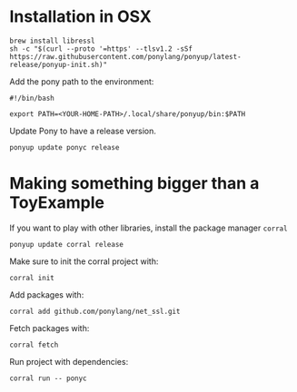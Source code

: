 # Installation in OSX

```
brew install libressl
sh -c "$(curl --proto '=https' --tlsv1.2 -sSf https://raw.githubusercontent.com/ponylang/ponyup/latest-release/ponyup-init.sh)"
```

Add the pony path to the environment:

```
#!/bin/bash

export PATH=<YOUR-HOME-PATH>/.local/share/ponyup/bin:$PATH
```


Update Pony to have a release version.

```
ponyup update ponyc release
```

# Making something bigger than a ToyExample

If you want to play with other libraries, install the package manager
`corral`

```
ponyup update corral release
```

Make sure to init the corral project with:

```
corral init
```

Add packages with:

```
corral add github.com/ponylang/net_ssl.git
```

Fetch packages with:

```
corral fetch
```

Run project with dependencies:

```
corral run -- ponyc
```
